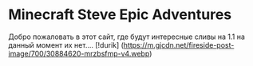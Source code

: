# Minecraft Steve Epic Adventures
Добро пожаловать в этот сайт, где будут интересные сливы на 1.1
на данный момент их нет....
[!durik] (https://m.gjcdn.net/fireside-post-image/700/30884620-mrzbsfmp-v4.webp)

